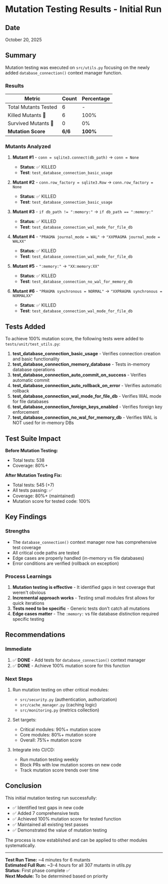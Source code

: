 # Mutation Testing Results - Initial Run

## Date
October 20, 2025

## Summary

Mutation testing was executed on `src/utils.py` focusing on the newly added `database_connection()` context manager function.

### Results

| Metric | Count | Percentage |
|--------|-------|------------|
| Total Mutants Tested | 6 | - |
| Killed Mutants 🎉 | 6 | 100% |
| Survived Mutants 🙁 | 0 | 0% |
| **Mutation Score** | **6/6** | **100%** |

### Mutants Analyzed

1. **Mutant #1** - `conn = sqlite3.connect(db_path)` → `conn = None`
   - **Status**: ✅ KILLED
   - **Test**: `test_database_connection_basic_usage`

2. **Mutant #2** - `conn.row_factory = sqlite3.Row` → `conn.row_factory = None`
   - **Status**: ✅ KILLED
   - **Test**: `test_database_connection_basic_usage`

3. **Mutant #3** - `if db_path != ":memory:"` → `if db_path == ":memory:"`
   - **Status**: ✅ KILLED
   - **Test**: `test_database_connection_wal_mode_for_file_db`

4. **Mutant #4** - `"PRAGMA journal_mode = WAL"` → `"XXPRAGMA journal_mode = WALXX"`
   - **Status**: ✅ KILLED
   - **Test**: `test_database_connection_wal_mode_for_file_db`

5. **Mutant #5** - `":memory:"` → `"XX:memory:XX"`
   - **Status**: ✅ KILLED
   - **Test**: `test_database_connection_no_wal_for_memory_db`

6. **Mutant #6** - `"PRAGMA synchronous = NORMAL"` → `"XXPRAGMA synchronous = NORMALXX"`
   - **Status**: ✅ KILLED
   - **Test**: `test_database_connection_wal_mode_for_file_db`

## Tests Added

To achieve 100% mutation score, the following tests were added to `tests/unit/test_utils.py`:

1. **test_database_connection_basic_usage** - Verifies connection creation and basic functionality
2. **test_database_connection_memory_database** - Tests in-memory database operations
3. **test_database_connection_auto_commit_on_success** - Verifies automatic commit
4. **test_database_connection_auto_rollback_on_error** - Verifies automatic rollback
5. **test_database_connection_wal_mode_for_file_db** - Verifies WAL mode for file databases
6. **test_database_connection_foreign_keys_enabled** - Verifies foreign key enforcement
7. **test_database_connection_no_wal_for_memory_db** - Verifies WAL is NOT used for in-memory DBs

## Test Suite Impact

**Before Mutation Testing:**
- Total tests: 538
- Coverage: 80%+

**After Mutation Testing Fix:**
- Total tests: 545 (+7)
- All tests passing: ✅
- Coverage: 80%+ (maintained)
- Mutation score for tested code: 100%

## Key Findings

### Strengths
- The `database_connection()` context manager now has comprehensive test coverage
- All critical code paths are tested
- Edge cases are properly handled (in-memory vs file databases)
- Error conditions are verified (rollback on exception)

### Process Learnings
1. **Mutation testing is effective** - It identified gaps in test coverage that weren't obvious
2. **Incremental approach works** - Testing small modules first allows for quick iterations
3. **Tests need to be specific** - Generic tests don't catch all mutations
4. **Edge cases matter** - The `:memory:` vs file database distinction required specific testing

## Recommendations

### Immediate
1. ✅ **DONE** - Add tests for `database_connection()` context manager
2. ✅ **DONE** - Achieve 100% mutation score for this function

### Next Steps
1. Run mutation testing on other critical modules:
   - `src/security.py` (authentication, authorization)
   - `src/cache_manager.py` (caching logic)
   - `src/monitoring.py` (metrics collection)

2. Set targets:
   - Critical modules: 90%+ mutation score
   - Core modules: 80%+ mutation score
   - Overall: 75%+ mutation score

3. Integrate into CI/CD:
   - Run mutation testing weekly
   - Block PRs with low mutation scores on new code
   - Track mutation score trends over time

## Conclusion

This initial mutation testing run successfully:
- ✅ Identified test gaps in new code
- ✅ Added 7 comprehensive tests
- ✅ Achieved 100% mutation score for tested function
- ✅ Maintained all existing test passes
- ✅ Demonstrated the value of mutation testing

The process is now established and can be applied to other modules systematically.

---

**Test Run Time:** ~4 minutes for 6 mutants  
**Estimated Full Run:** ~3-4 hours for all 307 mutants in utils.py  
**Status:** First phase complete ✅  
**Next Module:** To be determined based on priority
